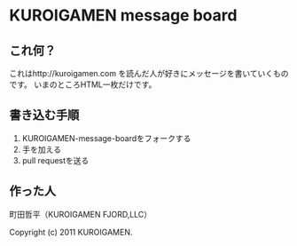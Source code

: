 # KUROIGAMEN message board

## これ何？

これはhttp://kuroigamen.com を読んだ人が好きにメッセージを書いていくものです。
いまのところHTML一枚だけです。

## 書き込む手順

1.  KUROIGAMEN-message-boardをフォークする
2.  手を加える
3.  pull requestを送る

## 作った人

町田哲平（KUROIGAMEN FJORD,LLC）


Copyright (c) 2011 KUROIGAMEN.
